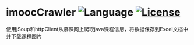 # imoocCrawler ![Language](https://img.shields.io/badge/language-Java-EE0000.svg) [![License](https://img.shields.io/badge/license-Apache%202-4EB1BA.svg)](https://www.apache.org/licenses/LICENSE-2.0.html)
使用jSoup和httpClient从慕课网上爬取java课程信息，将数据保存到Excel文档中并下载课程图片
